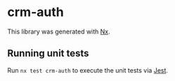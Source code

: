 # crm-auth

This library was generated with [Nx](https://nx.dev).

## Running unit tests

Run `nx test crm-auth` to execute the unit tests via [Jest](https://jestjs.io).
